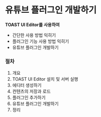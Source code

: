 # 유튜브 플러그인 개발하기

**TOAST UI Editor를 사용하여**

- 간단한 사용 방법 익히기
- 플러그인 기능 사용 방법 익히기
- 유튜브 플러그인 개발하기

### 절차

1. 개요
2. TOAST UI Editor 설치 및 서버 실행
3. 에디터 생성하기
4. 컨텐츠의 저장과 로드
5. 플러그인 추가하기
6. 유튜브 플러그인 개발하기
7. 정리
